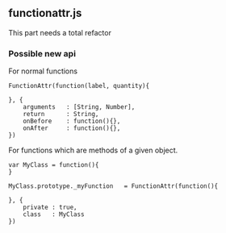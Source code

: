 ## functionattr.js

This part needs a total refactor


### Possible new api

For normal functions

```
FunctionAttr(function(label, quantity){
	
}, {
	arguments	: [String, Number],
	return		: String,
	onBefore	: function(){},
	onAfter		: function(){},
})
```


For functions which are methods of a given object.

```
var MyClass	= function(){
}

MyClass.prototype._myFunction	= FunctionAttr(function(){
	
}, {
	private	: true,
	class	: MyClass
})
```